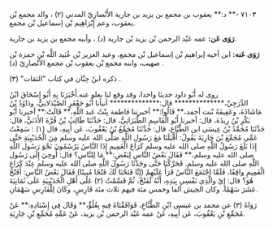٧١٠٣ -** د:** يعقوب بن مجمع بن يزيد بن جارية الأَنْصارِيّ المدني (٢) ، والد مجمع بْن يعقوب، وعم إِبْرَاهِيم بْن إسماعيل بْن مجمع.

**رَوَى عَن:** عمه عَبْد الرحمن بْن يزيد بْن جارية (د) ، وأبيه مجمع بن يزيد بن جارية.

**رَوَى عَنه:** ابن أخيه إبراهيم بْن إسماعيل بْن مجمع، وعبد العزيز بْن عُبَيد اللَّه بْن حمزة بْن صهيب، وابنه مجمع بْن يعقوب بْن مجمع الأَنْصارِيّ (د) .

ذكره ابنُ حِبَّان في كتاب "الثقات" (٣) .

روى له أَبُو داود حديثا واحدا، وقد وقع لنا بعلو عنه.أَخْبَرَنَا بِهِ أَبُو إِسْحَاقَ ابْنُ الدَّرَجِيِّ،************** قال:************** أنبأنا أَبُو جَعْفَرٍ الصَّيْدَلانِيُّ، ودَاوُدُ بْنُ مَاشَاذَةَ، وعَفِيفَةُ بْنت أحمد،** قَالُوا:** أخبرتنا فاطمة بِنْتُ عَبد اللَّهِ،** قَالَتْ:** أخبرنا أَبُو بَكْرِ بْنُ رِيذَةَ، قال: أخبرنا أَبُو الْقَاسِمِ الطَّبَرَانِيُّ، قال: حَدَّثَنَا طَالِبُ بْنُ قُرَّةَ الأَذَنَيُّ، قال: حَدَّثَنَا مُحَمَّدُ بْنُ عِيسَى ابن الطَّبَّاعِ، قال: حَدَّثَنَا مُجَمِّعُ بْنُ يَعْقُوبَ، عَن أَبِيهِ، قال (١) : سَمِعْتُ عَمِّي مُجَمِّعَ بْنَ جَارِيَةَ يَقُولُ: أَقْبَلَنَا مَعَ رَسُولِ اللَّهِ صَلَّى الله عليه وسلم مِنَ الْحُدَيْبِيَةِ حَتَّى إِذَا بَلَغَ رَسُولُ اللَّهِ صلى الله عليه وسلم كَرَاعَ الْغَمِيمِ إِذَا النَّاسُ يَرْسُمُونَ نَحْوَ رَسُول اللَّهِ صلى الله عليه وسلم،** فَقَالَ بَعْضُ النَّاسِ لِبَعْضِ:** مَا لِلنَّاسِ؟ قال: أُوحِيَ إِلَى رَسُول اللَّهِ صلى الله عليه وسلم. فَحَرَّكْنَا حَتَّى وجَدْنَا رَسُولَ اللَّهِ صلى الله عليه وسلم عِنْدَ كَرَاعِ الْغَمِيمِ واقِفًا، فَلَمَّا اجْتَمَعَ النَّاسُ قَرَأَ عَلَيْهِمْ (إِنَّا فَتَحْنَا لَكَ فَتْحًا مُبِينًا) فَقَالَ بَعْضُ النَّاسِ: أَفَتْحٌ هُوَ؟ قال: إِيْ والَّذِي نَفْسِي بِيَدِهِ، أَنَّهُ لَفَتْحٌ، ثُمَّ قَسَّمْتُ (٢) عَلَى أَهْلِ الْحُدَيْبِيَةِ عَلَى ثَمَانِيَةَ عَشَرَ سَهْمًا، وكان الجيش ألفا وخمس مئة فيهم ثلاث مئة فَارِسٍ، وكَانَ لِلْفَارِسِ سَهْمَانِ.

رَوَاهُ (٣) عن محمد بن عيسى ابْنِ الطَّبَّاعِ، فَوَافَقْنَاهُ فِيهِ بِعُلُوٍّ،** وَقَال فِي إِسْنَادِهِ:** عَنْ مُجَمِّعِ بْنِ يَعْقُوبَ، عَن أَبِيهِ، عَنْ عمه عَبْد الرحمن بْن يزيد، عَنْ عَمِّهِ مُجَمِّعِ بْنِ جَارِيَةِ.